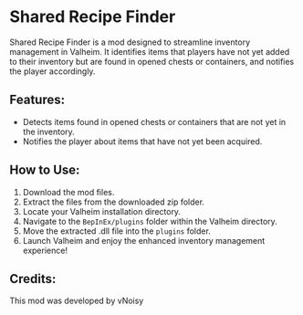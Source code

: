 # Shared Recipe Finder

Shared Recipe Finder is a mod designed to streamline inventory management in Valheim. It identifies items that players have not yet added to their inventory but are found in opened chests or containers, and notifies the player accordingly.

## Features:

- Detects items found in opened chests or containers that are not yet in the inventory.
- Notifies the player about items that have not yet been acquired.

## How to Use:

1. Download the mod files.
2. Extract the files from the downloaded zip folder.
3. Locate your Valheim installation directory.
4. Navigate to the `BepInEx/plugins` folder within the Valheim directory.
5. Move the extracted .dll file into the `plugins` folder.
6. Launch Valheim and enjoy the enhanced inventory management experience!

## Credits:

This mod was developed by vNoisy